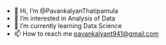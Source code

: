 - 👋 Hi, I’m @PavankalyanThatipamula
- 👀 I’m interested in Analysis of Data
- 🌱 I’m currently learning Data Science
- 📫 How to reach me pavankalyant941@gmail.com

<!---
PavankalyanThatipamula/PavankalyanThatipamula is a ✨ special ✨ repository because its `README.md` (this file) appears on your GitHub profile.
You can click the Preview link to take a look at your changes.
--->
